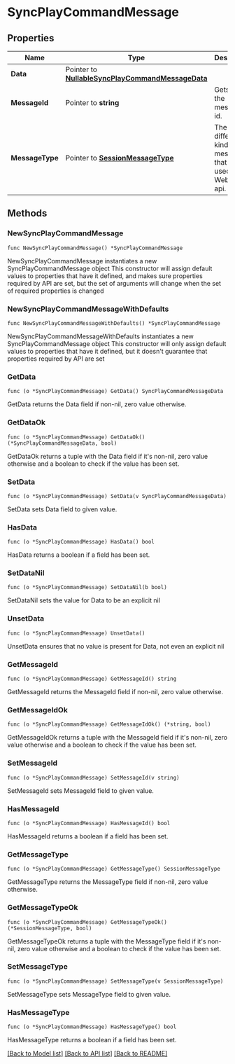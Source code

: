 # SyncPlayCommandMessage

## Properties

Name | Type | Description | Notes
------------ | ------------- | ------------- | -------------
**Data** | Pointer to [**NullableSyncPlayCommandMessageData**](SyncPlayCommandMessageData.md) |  | [optional] 
**MessageId** | Pointer to **string** | Gets or sets the message id. | [optional] 
**MessageType** | Pointer to [**SessionMessageType**](SessionMessageType.md) | The different kinds of messages that are used in the WebSocket api. | [optional] [readonly] [default to SESSIONMESSAGETYPE_SYNC_PLAY_COMMAND]

## Methods

### NewSyncPlayCommandMessage

`func NewSyncPlayCommandMessage() *SyncPlayCommandMessage`

NewSyncPlayCommandMessage instantiates a new SyncPlayCommandMessage object
This constructor will assign default values to properties that have it defined,
and makes sure properties required by API are set, but the set of arguments
will change when the set of required properties is changed

### NewSyncPlayCommandMessageWithDefaults

`func NewSyncPlayCommandMessageWithDefaults() *SyncPlayCommandMessage`

NewSyncPlayCommandMessageWithDefaults instantiates a new SyncPlayCommandMessage object
This constructor will only assign default values to properties that have it defined,
but it doesn't guarantee that properties required by API are set

### GetData

`func (o *SyncPlayCommandMessage) GetData() SyncPlayCommandMessageData`

GetData returns the Data field if non-nil, zero value otherwise.

### GetDataOk

`func (o *SyncPlayCommandMessage) GetDataOk() (*SyncPlayCommandMessageData, bool)`

GetDataOk returns a tuple with the Data field if it's non-nil, zero value otherwise
and a boolean to check if the value has been set.

### SetData

`func (o *SyncPlayCommandMessage) SetData(v SyncPlayCommandMessageData)`

SetData sets Data field to given value.

### HasData

`func (o *SyncPlayCommandMessage) HasData() bool`

HasData returns a boolean if a field has been set.

### SetDataNil

`func (o *SyncPlayCommandMessage) SetDataNil(b bool)`

 SetDataNil sets the value for Data to be an explicit nil

### UnsetData
`func (o *SyncPlayCommandMessage) UnsetData()`

UnsetData ensures that no value is present for Data, not even an explicit nil
### GetMessageId

`func (o *SyncPlayCommandMessage) GetMessageId() string`

GetMessageId returns the MessageId field if non-nil, zero value otherwise.

### GetMessageIdOk

`func (o *SyncPlayCommandMessage) GetMessageIdOk() (*string, bool)`

GetMessageIdOk returns a tuple with the MessageId field if it's non-nil, zero value otherwise
and a boolean to check if the value has been set.

### SetMessageId

`func (o *SyncPlayCommandMessage) SetMessageId(v string)`

SetMessageId sets MessageId field to given value.

### HasMessageId

`func (o *SyncPlayCommandMessage) HasMessageId() bool`

HasMessageId returns a boolean if a field has been set.

### GetMessageType

`func (o *SyncPlayCommandMessage) GetMessageType() SessionMessageType`

GetMessageType returns the MessageType field if non-nil, zero value otherwise.

### GetMessageTypeOk

`func (o *SyncPlayCommandMessage) GetMessageTypeOk() (*SessionMessageType, bool)`

GetMessageTypeOk returns a tuple with the MessageType field if it's non-nil, zero value otherwise
and a boolean to check if the value has been set.

### SetMessageType

`func (o *SyncPlayCommandMessage) SetMessageType(v SessionMessageType)`

SetMessageType sets MessageType field to given value.

### HasMessageType

`func (o *SyncPlayCommandMessage) HasMessageType() bool`

HasMessageType returns a boolean if a field has been set.


[[Back to Model list]](../README.md#documentation-for-models) [[Back to API list]](../README.md#documentation-for-api-endpoints) [[Back to README]](../README.md)


